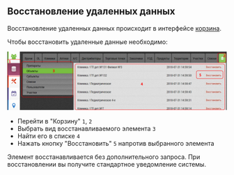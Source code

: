 ## Восстановление удаленных данных

Восстановление удаленных данных происходит в интерфейсе [корзина](database-trash.html).

Чтобы восстановить удаленные данные необходимо:

![](../images/database-trash.png)

  - Перейти в "Корзину" `1`, `2`
  - Выбрать вид восстанавливаемого элемента `3`
  - Найти его в списке `4`
  - Нажать кнопку "Восстановить" `5` напротив выбранного элемента
  
Элемент восстанавливается без дополнительного запроса.
При восстановлении вы получите стандартное уведомление системы.
